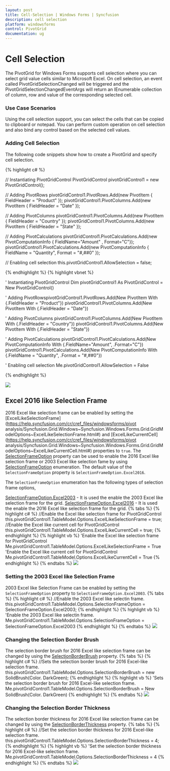 ```yaml
---
layout: post
title: Cell-Selection | Windows Forms | Syncfusion
description: cell selection
platform: windowsforms
control: PivotGrid
documentation: ug
---
```


# Cell Selection

The PivotGrid for Windows Forms supports cell selection where you can select grid value cells similar to Microsoft Excel. On cell selection, an event called PivotGridSelectionChanged will be triggered and the PivotGridSelectionChangedEventArgs will return an IEnumerable collection of column, row and value of the corresponding selected cell.



### Use Case Scenarios

Using the cell selection support, you can select the cells that can be copied to clipboard or notepad. You can perform custom operation on cell selection and also bind any control based on the selected cell values.



### Adding Cell Selection 

The following code snippets show how to create a PivotGrid and specify cell selection.

{% highlight c# %}

// Instantiating PivotGridControl
PivotGridControl pivotGridControl1 = new PivotGridControl();

// Adding PivotRows
pivotGridControl1.PivotRows.Add(new PivotItem { FieldHeader = "Product" });
pivotGridControl1.PivotColumns.Add(new PivotItem { FieldHeader = "Date" });

// Adding PivotColumns
pivotGridControl1.PivotColumns.Add(new PivotItem { FieldHeader = "Country" });
pivotGridControl1.PivotColumns.Add(new PivotItem { FieldHeader = "State" });

// Adding PivotCalculations
pivotGridControl1.PivotCalculations.Add(new PivotComputationInfo { FieldName="Amount" , Format="C"});
pivotGridControl1.PivotCalculations.Add(new PivotComputationInfo { FieldName = "Quantity", Format = "#,##0" });

// Enabling cell selection
this.pivotGridControl1.AllowSelection = false;

{% endhighlight %}
 {% highlight vbnet %}

' Instantiating PivotGridControl
Dim pivotGridControl1 As PivotGridControl = New PivotGridControl()

' Adding PivotRowspivotGridControl1.PivotRows.Add(New PivotItem With {.FieldHeader = "Product"})
pivotGridControl1.PivotColumns.Add(New PivotItem With {.FieldHeader = "Date"})

' Adding PivotColumns
pivotGridControl1.PivotColumns.Add(New PivotItem With {.FieldHeader = "Country"})
pivotGridControl1.PivotColumns.Add(New PivotItem With {.FieldHeader = "State"})

' Adding PivotCalculations
pivotGridControl1.PivotCalculations.Add(New PivotComputationInfo With {.FieldName="Amount", .Format="C"})
pivotGridControl1.PivotCalculations.Add(New PivotComputationInfo With {.FieldName = "Quantity", .Format = "#,##0"})

' Enabling cell selection
Me.pivotGridControl1.AllowSelection = False

{% endhighlight %}

![](Cell-Selection_images/Cell-Selection_img1.png)

## Excel 2016 like Selection Frame
2016 Excel like selection frame can be enabled by setting the [ExcelLikeSelectionFrame](https://help.syncfusion.com/cr/cref_files/windowsforms/pivot analysis/Syncfusion.Grid.Windows~Syncfusion.Windows.Forms.Grid.GridModelOptions~ExcelLikeSelectionFrame.html#) and [ExcelLikeCurrentCell](https://help.syncfusion.com/cr/cref_files/windowsforms/pivot analysis/Syncfusion.Grid.Windows~Syncfusion.Windows.Forms.Grid.GridModelOptions~ExcelLikeCurrentCell.html#) properties to `true`. The [SelectionFrameOption](https://help.syncfusion.com/cr/cref_files/windowsforms/grid/Syncfusion.Grid.Windows~Syncfusion.Windows.Forms.Grid.GridModelOptions~SelectionFrameOption.html#) property can be used to enable the 2016 Excel like selection frame or 2003 Excel like selection fame by using [SelectionFrameOption](https://help.syncfusion.com/cr/cref_files/windowsforms/grid/Syncfusion.Grid.Windows~Syncfusion.Windows.Forms.Grid.SelectionFrameOption.html#) enumeration. The default value of the `SelectionFrameOption` property is `SelectionFrameOption.Excel2016`.

The `SelectionFrameOption` enumeration has the following types of selection frame options, 

 [SelectionFrameOption.Excel2003](https://help.syncfusion.com/cr/cref_files/windowsforms/grid/Syncfusion.Grid.Windows~Syncfusion.Windows.Forms.Grid.SelectionFrameOption.html#) - It is used the enable the 2003 Excel like selection frame for the grid. 
 [SelectionFrameOption.Excel2016](https://help.syncfusion.com/cr/cref_files/windowsforms/grid/Syncfusion.Grid.Windows~Syncfusion.Windows.Forms.Grid.SelectionFrameOption.html#) - It is used the enable the 2016 Excel like selection frame for the grid.
{% tabs %}
{% highlight c# %}
//Enable the Excel like selection frame for PivotGridControl
this.pivotGridControl1.TableModel.Options.ExcelLikeSelectionFrame = true;
//Enable the Excel like current cell for PivotGridControl
this.pivotGridControl1.TableModel.Options.ExcelLikeCurrentCell = true;
{% endhighlight %}
{% highlight vb %}
'Enable the Excel like selection frame for PivotGridControl
Me.pivotGridControl1.TableModel.Options.ExcelLikeSelectionFrame = True
'Enable the Excel like current cell for PivotGridControl
Me.pivotGridControl1.TableModel.Options.ExcelLikeCurrentCell = True
{% endhighlight %}
{% endtabs %}
![](Cell-Selection_images/PivotGrid_img1.png)

### Setting the 2003 Excel like Selection Frame
2003 Excel like Selection Frame can be enabled by setting the `SelectionFrameOption` property to `SelectionFrameOption.Excel2003`.
{% tabs %}
{% highlight c# %}
//Enable the 2003 Excel like selectin frame.
this.pivotGridControl1.TableModel.Options.SelectionFrameOption = SelectionFrameOption.Excel2003;
{% endhighlight %}
{% highlight vb %}
'Enable the 2003 Excel like selectin frame.
Me.pivotGridControl1.TableModel.Options.SelectionFrameOption = SelectionFrameOption.Excel2003
{% endhighlight %}
{% endtabs %}
![](Cell-Selection_images/PivotGrid_img2.png)

### Changing the Selection Border Brush
The selection border brush for 2016 Excel like selection frame can be changed by using the [SelectionBorderBrush](https://help.syncfusion.com/cr/cref_files/windowsforms/grid/Syncfusion.Grid.Windows~Syncfusion.Windows.Forms.Grid.GridModelOptions~SelectionBorderBrush.html#) property.
{% tabs %}
{% highlight c# %}
//Sets the selection border brush for 2016 Excel-like selection frame.
this.pivotGridControl1.TableModel.Options.SelectionBorderBrush = new SolidBrush(Color. DarkGreen);
{% endhighlight %}
{% highlight vb %}
'Sets the selection border brush for 2016 Excel-like selection frame.
Me.pivotGridControl1.TableModel.Options.SelectionBorderBrush = New SolidBrush(Color. DarkGreen)
{% endhighlight %}
{% endtabs %}
![](Cell-Selection_images/PivotGrid_img3.png)

### Changing the Selection Border Thickness
The selection border thickness for 2016 Excel like selection frame can be changed by using the [SelectionBorderThickness](https://help.syncfusion.com/cr/cref_files/windowsforms/grid/Syncfusion.Grid.Windows~Syncfusion.Windows.Forms.Grid.GridModelOptions~SelectionBorderThickness.html#) property.
{% tabs %}
{% highlight c# %}
//Set the selection border thickness for 2016 Excel-like selection frame.
this.pivotGridControl1.TableModel.Options.SelectionBorderThickness = 4;
{% endhighlight %}
{% highlight vb %}
'Set the selection border thickness for 2016 Excel-like selection frame.
Me.pivotGridControl1.TableModel.Options.SelectionBorderThickness = 4
{% endhighlight %}
{% endtabs %}
![](Cell-Selection_images/PivotGrid_img4.png)


